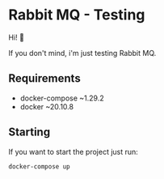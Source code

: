 # Rabbit MQ - Testing

Hi! :wave: 

If you don't mind, i'm just testing Rabbit MQ.

## Requirements

 - docker-compose ~1.29.2
 - docker ~20.10.8

## Starting

If you want to start the project just run:
```
docker-compose up
```
